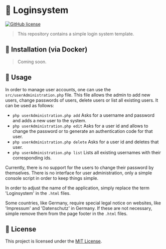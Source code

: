 # :closed_lock_with_key: Loginsystem

[![GitHub license](https://img.shields.io/github/license/Malte311/Loginsystem)](https://github.com/Malte311/Loginsystem/blob/master/LICENSE)

> This repository contains a simple login system template.

## :whale: Installation (via Docker)
> Coming soon.

## :key: Usage

In order to manage user accounts, one can use the `src/userAdministration.php` file. This file allows the admin to add new users, change passwords of users, delete users or list all existing users. It can be used as follows:

- `php userAdministration.php add` Asks for a username and password and adds a new user to the system.
- `php userAdministration.php edit` Asks for a user id and allows to change the password or to generate an authentication code for that user.
- `php userAdministration.php delete` Asks for a user id and deletes that user.
- `php userAdministration.php list` Lists all existing usernames with their corresponding ids.

Currently, there is no support for the users to change their password by themselves. There is no interface for user administration, only a simple console script in order to keep things simple.

In order to adjust the name of the application, simply replace the term 'Loginsystem' in the `.html` files.

Some countries, like Germany, require special legal notice on websites, like 'Impressum' and 'Datenschutz' in Germany. If these are not necessary, simple remove them from the page footer in the `.html` files.

## :page_facing_up: License

This project is licensed under the [MIT License](https://github.com/Malte311/Loginsystem/blob/master/LICENSE).
